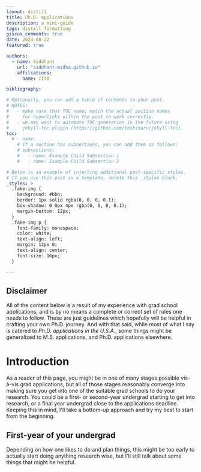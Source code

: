 ```yaml
---
layout: distill
title: Ph.D. applications
description: a mini-guide  
tags: distill formatting
giscus_comments: true
date: 2024-08-22
featured: true

authors:
  - name: Siddhant
    url: "siddhant-midha.github.io"
    affiliations:
      name: IITB

bibliography:  

# Optionally, you can add a table of contents to your post.
# NOTES:
#   - make sure that TOC names match the actual section names
#     for hyperlinks within the post to work correctly.
#   - we may want to automate TOC generation in the future using
#     jekyll-toc plugin (https://github.com/toshimaru/jekyll-toc).
toc:
  # - name: 
    # if a section has subsections, you can add them as follows:
    # subsections:
    #   - name: Example Child Subsection 1
    #   - name: Example Child Subsection 2

# Below is an example of injecting additional post-specific styles.
# If you use this post as a template, delete this _styles block.
_styles: >
  .fake-img {
    background: #bbb;
    border: 1px solid rgba(0, 0, 0, 0.1);
    box-shadow: 0 0px 4px rgba(0, 0, 0, 0.1);
    margin-bottom: 12px;
  }
  .fake-img p {
    font-family: monospace;
    color: white;
    text-align: left;
    margin: 12px 0;
    text-align: center;
    font-size: 16px;
  }

---
```


## Disclaimer
All of the content below is a result of my experience with grad school applications, and is by no means a complete or correct set of rules one needs to follow. These are just guidelines which hopefully will be helpful in crafting your own Ph.D. journey. And with that said, while most of what I say is catered to  _Ph.D. applications in the U.S.A._, some things might be generalized to M.S. applications, and Ph.D. applications elsewhere.


# Introduction

As a reader of this page, you might be in one of many stages possible vis-à-vis grad applications, but all of those stages reasonably converge into making sure you get into one of the suitable grad schools to do your research. You could be a first- or second-year undergrad starting to get into research, or a final year undergrad close to the applications deadline. Keeping this in mind, I'll take a bottom-up approach and try my best to start from the beginning. 

## First-year of your undergrad

Depending on how one likes to do and plan things, this might be too early to actually start doing anything research wise, but I'll still talk about some things that might be helpful.